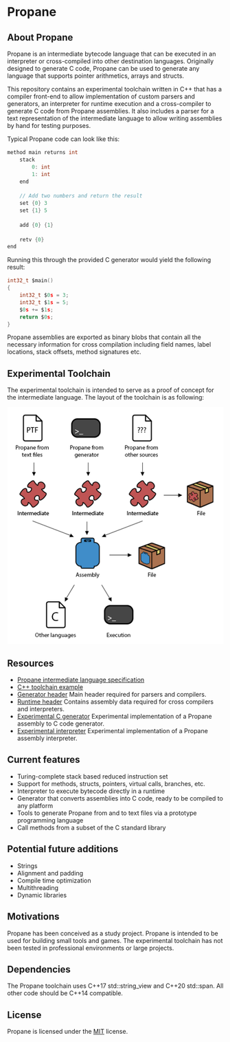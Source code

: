 # Propane

## About Propane

Propane is an intermediate bytecode language that can be executed in an interpreter or cross-compiled into other destination languages. Originally designed to generate C code, Propane can be used to generate any language that supports pointer arithmetics, arrays and structs.

This repository contains an experimental toolchain written in C++ that has a compiler front-end to allow implementation of custom parsers and generators, an interpreter for runtime execution and a cross-compiler to generate C code from Propane assemblies. It also includes a parser for a text representation of the intermediate language to allow writing assemblies by hand for testing purposes.

Typical Propane code can look like this:

```c
method main returns int
	stack
    	0: int
    	1: int
	end
    
	// Add two numbers and return the result
	set {0} 3
	set {1} 5
    
	add {0} {1}
    
	retv {0}
end
```

Running this through the provided C generator would yield the following result:

```c
int32_t $main()
{
	int32_t $0s = 3;
	int32_t $1s = 5;
	$0s += $1s;
	return $0s;
}
```

Propane assemblies are exported as binary blobs that contain all the necessary information for cross compilation including field names, label locations, stack offsets, method signatures etc.

## Experimental Toolchain

The experimental toolchain is intended to serve as a proof of concept for the intermediate language. The layout of the toolchain is as following:

![alt text](https://github.com/AggroBird/propane/blob/main/toolchain.png?raw=true "Toolchain Graph Image")

## Resources

- [Propane intermediate language specification](LANGUAGE.md)
- [C++ toolchain example](example.cpp)
- [Generator header](include/propane_generator.hpp) Main header required for parsers and compilers.
- [Runtime header](include/propane_runtime.hpp) Contains assembly data required for cross compilers and interpreters.
- [Experimental C generator](src/generator_c.cpp) Experimental implementation of a Propane assembly to C code generator.
- [Experimental interpreter](src/interpreter.cpp) Experimental implementation of a Propane assembly interpreter.

## Current features

- Turing-complete stack based reduced instruction set
- Support for methods, structs, pointers, virtual calls, branches, etc.
- Interpreter to execute bytecode directly in a runtime
- Generator that converts assemblies into C code, ready to be compiled to any platform
- Tools to generate Propane from and to text files via a prototype programming language
- Call methods from a subset of the C standard library

## Potential future additions

- Strings
- Alignment and padding
- Compile time optimization
- Multithreading
- Dynamic libraries

## Motivations

Propane has been conceived as a study project. Propane is intended to be used for building small tools and games. The experimental toolchain has not been tested in professional environments or large projects.

## Dependencies

The Propane toolchain uses C++17 std::string_view and C++20 std::span. All other code should be C++14 compatible.

## License

Propane is licensed under the [MIT](LICENSE) license.